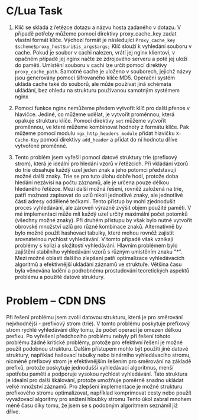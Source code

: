 # C/Lua Task

1) Klíč se skládá z řetězce dotazu a názvu hosta zadaného v dotazu. V případě potřeby můžeme pomocí direktivy proxy_cache_key zadat vlastní formát klíče. Výchozí formát je následující `Proxy_cache_key $scheme$proxy_host$uri$is_args$args;`
Klíč slouží k vyhledání souboru v cache. Pokud je soubor v cachi nalezen, vrátí jej nginx klientovi, v opačném případě jej nginx načte ze zdrojového serveru a poté jej uloží do paměti.
Umístění souboru v cachi lze určit pomocí direktivy `proxy_cache_path`. Samotné cache je uloženo v souborech, jejichž názvy jsou generovány pomocí šifrovaného klíče MD5.
Operační systém ukládá cache také do souborů, ale může používat jiná schémata ukládání, bez ohledu na strukturu používanou samotným systémem nginx

2) Pomocí funkce nginx nemůžeme předem vytvořit klíč pro další přenos v hlavičce. Jediné, co můžeme udělat, je vytvořit proměnnou, která opakuje strukturu klíče. Pomocí direktivy `set` můžeme vytvořit proměnnou, ve které můžeme kombinovat hodnoty z formátu klíče. Pak můžeme pomocí modulu `ngx_http_headers_module` přidat hlavičku `X-Cache-Key` pomocí direktivy `add_header` a přidat do ní hodnotu dříve vytvořené proměnné.  

3) Tento problém jsem vyřešil pomocí datové struktury trie (prefixový strom), která je ideální pro hledání vzorů v řetězcích. Při vkládání vzorů do trie obsahuje každý uzel jeden znak a jeho potomci představují možné další znaky. 
Trie se pro tuto úlohu dobře hodí, protože doba hledání nezávisí na počtu záznamů, ale je určena pouze délkou hledaného řetězce. 
Mezi další možná řešení, rovněž založená na trie, patří možnost zapisovat do uzlů nikoli jednotlivé znaky, ale jednotlivé části adresy oddělené tečkami. Tento přístup by mohl zjednodušit proces vyhledávání, ale zároveň výrazně zvýšit objem použité paměti. V mé implementaci může mít každý uzel určitý maximální počet potomků (všechny možné znaky). Při druhém přístupu by však bylo nutné vytvořit obrovské množství uzlů pro různé kombinace znaků.
Alternativně by bylo možné použít hashovací tabulky, které mohou rovněž zajistit srovnatelnou rychlost vyhledávání. V tomto případě však vznikají problémy s kolizí a složitostí vyhledávání.
Hlavním problémem bylo zajištění stabilního vyhledávání vzorů s různým umístěním znaku "*". 
Mezi možné oblasti dalšího zlepšení patří optimalizace vyhledávacích algoritmů a efektivnější ukládání záznamů ve struktuře.
Většina času byla věnována ladění a podrobnému prostudování teoretických aspektů problému a použité datové struktury.

# Problem – CDN DNS

  Při řešení problému jsem zvolil datovou strukturu, která je pro směrování nejvhodnější - prefixový strom (trie). V tomto problému poskytuje prefixový strom rychlé vyhledávání díky tomu, že počet operací je omezen délkou prefixu.
Po vyřešení předchozího problému nebyly při řešení tohoto problému žádné kritické problémy, protože pro efektivní řešení je možné použít podobnou strukturu.
Dalším přístupem mohlo být použití jiné datové struktury, například hašovací tabulky nebo binárního vyhledávacího stromu, nicméně prefixový strom je efektivnějším řešením pro směrování na základě prefixů, protože poskytuje jednodušší vyhledávací algoritmus, menší spotřebu paměti a podporuje vysokou rychlost vyhledávání.
Tato struktura je ideální pro další škálování, protože umožňuje poměrně snadno ukládat velké množství záznamů.
Pro zlepšení implementace je možné strukturu prefixového stromu optimalizovat, například komprimovat cesty nebo použít vyvažovací algoritmy pro snížení hloubky stromu
Tento úkol zabral mnohem méně času díky tomu, že jsem se s podobným algoritmem seznámil již dříve.

